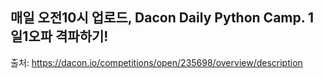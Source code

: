 ## 매일 오전10시 업로드, Dacon Daily Python Camp. 1일1오파 격파하기!
출처: https://dacon.io/competitions/open/235698/overview/description
 
 

